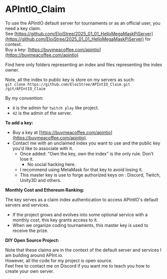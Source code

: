 # APIntIO_Claim

To use the APIntIO default server for tournaments or as an official user, you need a key claim.  
See [https://github.com/EloiStree/2025_01_01_HelloMegaMaskPiServer](https://github.com/EloiStree/2025_01_01_HelloMegaMaskPiServer) for context.  
Buy a key: [https://buymeacoffee.com/apintio](https://buymeacoffee.com/apintio)

Find here only folders representing an index and files representing the index owner.

Note, all the index to public key is store on my servers as such:     
`git clone https://github.com/EloiStree/APIntIO_Claim.git /git/APIntIO_Claim`  

By my convention: 
- `0` is the admin for `twitch play` like project.  
- `42` is the admin of the server.  


**To add a key:**

- Buy a key at [https://buymeacoffee.com/apintio](https://buymeacoffee.com/apintio).
- Contact me with an unclaimed index you want to use and the public key you'd like to associate with it.
  - Once added: "Own the key, own the index" is the only rule. Don’t lose it.
    - No social hacking here. 
  - I recommend using MetaMask for that key to avoid losing it.
  - This master key is use to forge authorized keys on : Discord, Twitch, Unity3D and others. 

**Monthly Cost and Ethereum Ranking:**

The key serves as a claim index authentication to access APIntIO's default servers and services.
- If the project grows and evolves into some optional service with a monthly cost, this key grants access to it.
- When we organize coding tournaments, this master key is used to receive the prize.


**DIY Open Source Project:**

Note that these claims are in the context of the default server and services I am building around APInt.io.  
However, all the code for my project is open source.  
Feel free to contact me on Discord if you want me to teach you how to create your own server.



